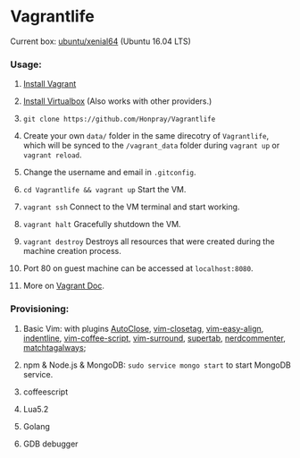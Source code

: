 # Vagrantlife


Current box: [ubuntu/xenial64](https://app.vagrantup.com/ubuntu/boxes/xenial64) (Ubuntu 16.04 LTS)

### Usage:

1. [Install Vagrant](https://www.vagrantup.com/downloads.html)

1. [Install Virtualbox](https://www.virtualbox.org/wiki/Downloads) (Also works with other providers.)

1. `git clone https://github.com/Honpray/Vagrantlife`

1. Create your own `data/` folder in the same direcotry of `Vagrantlife`, which will be synced to the `/vagrant_data` folder during `vagrant up` or `vagrant reload`.

1. Change the username and email in `.gitconfig`.

1. `cd Vagrantlife && vagrant up` Start the VM.

1. `vagrant ssh` Connect to the VM terminal and start working.

1. `vagrant halt` Gracefully shutdown the VM.

1. `vagrant destroy` Destroys all resources that were created during the machine creation process.

1. Port 80 on guest machine can be accessed at `localhost:8080`.

1. More on [Vagrant Doc](https://www.vagrantup.com/docs/index.html).

### Provisioning:

1. Basic Vim:
  with plugins
 [AutoClose](https://github.com/townk/vim-autoclose), [vim-closetag](https://github.com/alvan/vim-closetag), [vim-easy-align](https://github.com/junegunn/vim-easy-align), [indentline](https://github.com/yggdroot/indentline), [vim-coffee-script](https://github.com/kchmck/vim-coffee-script), [vim-surround](https://github.com/anyakichi/vim-surround
), [supertab](https://github.com/ervandew/supertab), [nerdcommenter](https://github.com/ddollar/nerdcommenter
), [matchtagalways](https://github.com/valloric/matchtagalways
);

1. npm & Node.js & MongoDB:
`sudo service mongo start` to start MongoDB service.

1. coffeescript

1. Lua5.2

1. Golang

1. GDB debugger
